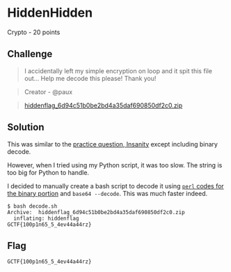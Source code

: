 # HiddenHidden
Crypto - 20 points

## Challenge 
> I accidentally left my simple encryption on loop and it spit this file out... Help me decode this please! Thank you!

> Creator - @paux

> [hiddenflag_6d94c51b0be2bd4a35daf690850df2c0.zip](hiddenflag_6d94c51b0be2bd4a35daf690850df2c0.zip)

## Solution
This was similar to the [practice question, Insanity](../Insanity) except including binary decode.

However, when I tried using my Python script, it was too slow. The string is too big for Python to handle.

I decided to manually create a bash script to decode it using [`perl` codes for the binary portion](https://unix.stackexchange.com/a/98949) and `base64 --decode`. This was much faster indeed.

	$ bash decode.sh 
	Archive:  hiddenflag_6d94c51b0be2bd4a35daf690850df2c0.zip
	  inflating: hiddenflag              
	GCTF{100p1n65_5_4ev44a44rz}

## Flag
`GCTF{100p1n65_5_4ev44a44rz}`


